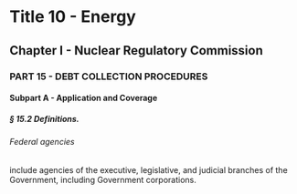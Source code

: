
# Title 10 - Energy
## Chapter I - Nuclear Regulatory Commission
### PART 15 - DEBT COLLECTION PROCEDURES
#### Subpart A - Application and Coverage
##### § 15.2 Definitions.
###### Federal agencies

include agencies of the executive, legislative, and judicial branches of the Government, including Government corporations.
